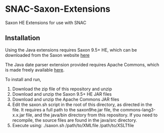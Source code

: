 SNAC-Saxon-Extensions
=====================

Saxon HE Extensions for use with SNAC

Installation
------------

Using the Java extensions requires Saxon 9.5+ HE, which can be downloaded from the Saxon website [here](http://sourceforge.net/projects/saxon/files/ "Saxon Download Page")

The Java date parser extension provided requires Apache Commons, which is made freely available [here](http://commons.apache.org/proper/commons-lang/download_lang.cgi "Apache Commons").

To install and run, 

1.  Download the zip file of this repository and unzip
2.  Download and unzip the Saxon 9.5+ HE JAR files
3.  Download and unzip the Apache Commons JAR files
4.  Edit the saxon.sh script in the root of this directory, as directed in the file.  It requires a full path to the saxon9he.jar file, the commons-lang3-x.x.jar file, and the java/bin directory from this repository.  If you need to recompile, the source files are found in the java/src directory.
5.  Execute using: ./saxon.sh /path/to/XMLfile /path/to/XSLTfile
